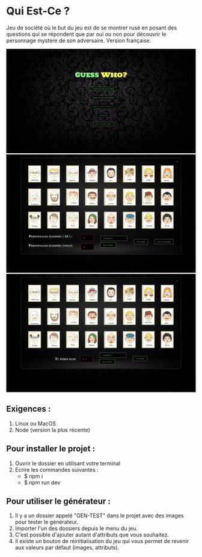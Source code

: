 # Qui Est-Ce ?

Jeu de société où le but du jeu est de se montrer rusé en posant des questions qui se répondent que par oui ou non pour découvrir le personnage mystère de son adversaire. Version française.

![Home Page](./RAPPORT/Home_Page.png)
![Game Against AI](./RAPPORT/Jeu_AI.png)
![Game Against AI](./RAPPORT/Timer2.png)

## Exigences :

1. Linux ou MacOS
2. Node (version la plus récente)

## Pour installer le projet :

1. Ouvrir le dossier en utilisant votre terminal
2. Ecrire les commandes suivantes :
   - $ npm i
   - $ npm run dev

## Pour utiliser le générateur :

1. Il y a un dossier appelé "GEN-TEST" dans le projet avec des images pour tester le générateur.
2. Importer l'un des dossiers depuis le menu du jeu.
3. C'est possible d'ajouter autant d'attributs que vous souhaitez.
4. Il existe un bouton de réinitialisation du jeu qui vous permet de revenir aux valeurs par défaut (images, attributs).

